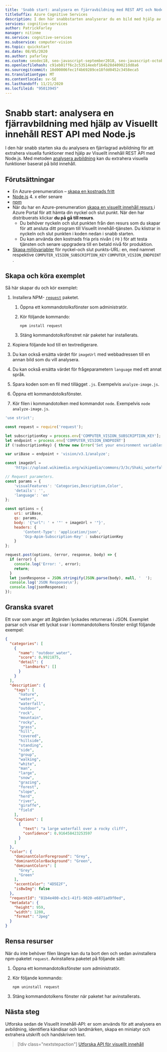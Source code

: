 ```yaml
---
title: 'Snabb start: analysera en fjärravbildning med REST API och Node.js'
titleSuffix: Azure Cognitive Services
description: I den här snabbstarten analyserar du en bild med hjälp av API:et för visuellt innehåll med Node.js.
services: cognitive-services
author: PatrickFarley
manager: nitinme
ms.service: cognitive-services
ms.subservice: computer-vision
ms.topic: quickstart
ms.date: 08/05/2020
ms.author: pafarley
ms.custom: seodec18, seo-javascript-september2018, seo-javascript-october2019, devx-track-js
ms.openlocfilehash: c91eb01ff6c2c53514eebf164b28d409021dd8a6
ms.sourcegitcommit: 10d00006fec1f4b69289ce18fdd0452c3458eca5
ms.translationtype: MT
ms.contentlocale: sv-SE
ms.lasthandoff: 11/21/2020
ms.locfileid: "95013945"
---
```

# <a name="quickstart-analyze-a-remote-image-using-the-computer-vision-rest-api-with-nodejs"></a>Snabb start: analysera en fjärravbildning med hjälp av Visuellt innehåll REST API med Node.js

I den här snabb starten ska du analysera en fjärrlagrad avbildning för att extrahera visuella funktioner med hjälp av Visuellt innehåll REST API med Node.js. Med metoden [analysera avbildning](https://westcentralus.dev.cognitive.microsoft.com/docs/services/computer-vision-v3-1-ga/operations/56f91f2e778daf14a499f21b) kan du extrahera visuella funktioner baserat på bild innehåll.

## <a name="prerequisites"></a>Förutsättningar

* En Azure-prenumeration – [skapa en kostnads fritt](https://azure.microsoft.com/free/cognitive-services/)
* [Node.js](https://nodejs.org) 4. x eller senare 
* [npm](https://www.npmjs.com/) 
* När du har en Azure-prenumeration <a href="https://portal.azure.com/#create/Microsoft.CognitiveServicesComputerVision"  title=" skapar du en visuellt innehåll resurs "  target="_blank"> skapa en visuellt innehåll resurs <span class="docon docon-navigate-external x-hidden-focus"></span> </a> i Azure Portal för att hämta din nyckel och slut punkt. När den har distribuerats klickar **du på gå till resurs**.
    * Du behöver nyckeln och slut punkten från den resurs som du skapar för att ansluta ditt program till Visuellt innehåll-tjänsten. Du klistrar in nyckeln och slut punkten i koden nedan i snabb starten.
    * Du kan använda den kostnads fria pris nivån ( `F0` ) för att testa tjänsten och senare uppgradera till en betald nivå för produktion.
* [Skapa miljövariabler](../../cognitive-services-apis-create-account.md#configure-an-environment-variable-for-authentication) för nyckel-och slut punkts-URL: en, med namnet respektive `COMPUTER_VISION_SUBSCRIPTION_KEY` `COMPUTER_VISION_ENDPOINT` .

## <a name="create-and-run-the-sample"></a>Skapa och köra exemplet

Så här skapar du och kör exemplet:

1. Installera NPM- [`request`](https://www.npmjs.com/package/request) paketet.
   1. Öppna ett kommandotolksfönster som administratör.
   1. Kör följande kommando:

      ```console
      npm install request
      ```

   1. Stäng kommandotolksfönstret när paketet har installerats.

1. Kopiera följande kod till en textredigerare.
1. Du kan också ersätta värdet för `imageUrl` med webbadressen till en annan bild som du vill analysera.
1. Du kan också ersätta värdet för frågeparametern `language` med ett annat språk.
1. Spara koden som en fil med tillägget `.js`. Exempelvis `analyze-image.js`.
1. Öppna ett kommandotolksfönster.
1. Kör filen i kommandotolken med kommandot `node`. Exempelvis `node analyze-image.js`.

```javascript
'use strict';

const request = require('request');

let subscriptionKey = process.env['COMPUTER_VISION_SUBSCRIPTION_KEY'];
let endpoint = process.env['COMPUTER_VISION_ENDPOINT']
if (!subscriptionKey) { throw new Error('Set your environment variables for your subscription key and endpoint.'); }

var uriBase = endpoint + 'vision/v3.1/analyze';

const imageUrl =
    'https://upload.wikimedia.org/wikipedia/commons/3/3c/Shaki_waterfall.jpg';

// Request parameters.
const params = {
    'visualFeatures': 'Categories,Description,Color',
    'details': '',
    'language': 'en'
};

const options = {
    uri: uriBase,
    qs: params,
    body: '{"url": ' + '"' + imageUrl + '"}',
    headers: {
        'Content-Type': 'application/json',
        'Ocp-Apim-Subscription-Key' : subscriptionKey
    }
};

request.post(options, (error, response, body) => {
  if (error) {
    console.log('Error: ', error);
    return;
  }
  let jsonResponse = JSON.stringify(JSON.parse(body), null, '  ');
  console.log('JSON Response\n');
  console.log(jsonResponse);
});
```

## <a name="examine-the-response"></a>Granska svaret

Ett svar som anger att åtgärden lyckades returneras i JSON. Exemplet parsar och visar ett lyckat svar i kommandotolkens fönster enligt följande exempel:

```json
{
  "categories": [
    {
      "name": "outdoor_water",
      "score": 0.9921875,
      "detail": {
        "landmarks": []
      }
    }
  ],
  "description": {
    "tags": [
      "nature",
      "water",
      "waterfall",
      "outdoor",
      "rock",
      "mountain",
      "rocky",
      "grass",
      "hill",
      "covered",
      "hillside",
      "standing",
      "side",
      "group",
      "walking",
      "white",
      "man",
      "large",
      "snow",
      "grazing",
      "forest",
      "slope",
      "herd",
      "river",
      "giraffe",
      "field"
    ],
    "captions": [
      {
        "text": "a large waterfall over a rocky cliff",
        "confidence": 0.916458423253597
      }
    ]
  },
  "color": {
    "dominantColorForeground": "Grey",
    "dominantColorBackground": "Green",
    "dominantColors": [
      "Grey",
      "Green"
    ],
    "accentColor": "4D5E2F",
    "isBwImg": false
  },
  "requestId": "81b4e400-e3c1-41f1-9020-e6871ad9f0ed",
  "metadata": {
    "height": 959,
    "width": 1280,
    "format": "Jpeg"
  }
}
```

## <a name="clean-up-resources"></a>Rensa resurser

När du inte behöver filen längre kan du ta bort den och sedan avinstallera npm-paketet `request`. Avinstallera paketet på följande sätt:

1. Öppna ett kommandotolksfönster som administratör.
2. Kör följande kommando:

   ```console
   npm uninstall request
   ```

3. Stäng kommandotolkens fönster när paketet har avinstallerats.

## <a name="next-steps"></a>Nästa steg

Utforska sedan de Visuellt innehåll-API: er som används för att analysera en avbildning, identifiera kändisar och landmärken, skapa en miniatyr och extrahera utskrift och handskriven text.

> [!div class="nextstepaction"]
> [Utforska API för visuellt innehåll](https://westcentralus.dev.cognitive.microsoft.com/docs/services/computer-vision-v3-1-ga/operations/56f91f2e778daf14a499f20d)

